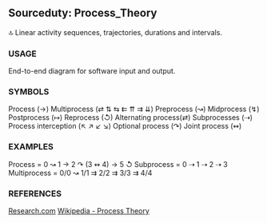 ## Sourceduty: Process_Theory

🔝 Linear activity sequences, trajectories, durations and intervals.

### USAGE

End-to-end diagram for software input and output.

### SYMBOLS

Process (→)
Multiprocess (⇄ ⇅ ⇆ ⇇ ⇈ ⇉ ⇊)
Preprocess (↝) 
Midprocess (↯) 
Postprocess (↦)
Reprocess (↺)
Alternating process(⇄)
Subprocesses (⇢)
Process interception (↖ ↗ ↙ ↘)
Optional process (↷)
Joint process (↭)

### EXAMPLES

Process = 0 ↝ 1 → 2 ↷ (3 ↭ 4) → 5 ↺
Subprocess = 0 ⇢ 1 ⇢ 2 ⇢ 3
Multiprocess = 0/0 ↝ 1/1 ⇉ 2/2 ⇉ 3/3 ⇉ 4/4 

### REFERENCES

[Research.com](https://research.com/education/what-is-information-processing-theory)
[Wikipedia - Process Theory](https://en.wikipedia.org/wiki/Process_theory)
